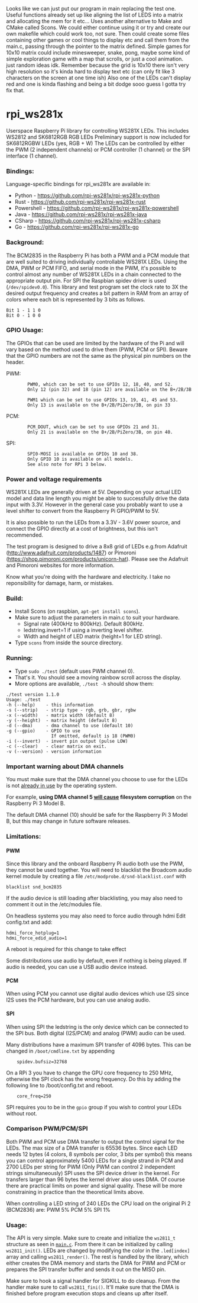 Looks like we can just put our program in main replacing the test one. Useful functions already set up like aligning the list of LEDS into a matrix and allocating the mem for it etc... 
Uses another alternative to Make and CMake called Scons. We could either continue using it or try and create our own makefile which could work too, not sure.
Then could create some files containing other games or cool things to display etc and call them from the main.c, passing through the pointer to the matrix defined.
Simple games for 10x10 matrix could include minesweeper, snake, pong, maybe some kind of simple exploration game with a map that scrolls, or just a cool animation. just random ideas idk. Remember because the grid is 10x10 there isn't very high resolution so it's kinda hard to display text etc (can only fit like 3 characters on the screen at one time ish)
Also one of the LEDs can't display red and one is kinda flashing and being a bit dodge sooo guess I gotta try fix that.

rpi_ws281x
==========

Userspace Raspberry Pi library for controlling WS281X LEDs.
This includes WS2812 and SK6812RGB RGB LEDs
Preliminary support is now included for SK6812RGBW LEDs (yes, RGB + W)
The LEDs can be controlled by either the PWM (2 independent channels)
or PCM controller (1 channel) or the SPI interface (1 channel).

### Bindings:

Language-specific bindings for rpi_ws281x are available in:

* Python - https://github.com/rpi-ws281x/rpi-ws281x-python
* Rust - https://github.com/rpi-ws281x/rpi-ws281x-rust
* Powershell - https://github.com/rpi-ws281x/rpi-ws281x-powershell
* Java - https://github.com/rpi-ws281x/rpi-ws281x-java
* CSharp - https://github.com/rpi-ws281x/rpi-ws281x-csharp
* Go - https://github.com/rpi-ws281x/rpi-ws281x-go

### Background:

The BCM2835 in the Raspberry Pi has both a PWM and a PCM module that
are well suited to driving individually controllable WS281X LEDs.
Using the DMA, PWM or PCM FIFO, and serial mode in the PWM, it's
possible to control almost any number of WS281X LEDs in a chain connected
to the appropriate output pin.
For SPI the Raspbian spidev driver is used (`/dev/spidev0.0`).
This library and test program set the clock rate to 3X the desired output
frequency and creates a bit pattern in RAM from an array of colors where
each bit is represented by 3 bits as follows.

    Bit 1 - 1 1 0
    Bit 0 - 1 0 0


### GPIO Usage:

The GPIOs that can be used are limited by the hardware of the Pi and will
vary based on the method used to drive them (PWM, PCM or SPI).
Beware that the GPIO numbers are not the same as the physical pin numbers
on the header.

PWM:
```
        PWM0, which can be set to use GPIOs 12, 18, 40, and 52.
        Only 12 (pin 32) and 18 (pin 12) are available on the B+/2B/3B

        PWM1 which can be set to use GPIOs 13, 19, 41, 45 and 53.
        Only 13 is available on the B+/2B/PiZero/3B, on pin 33
```

PCM:
```
        PCM_DOUT, which can be set to use GPIOs 21 and 31.
        Only 21 is available on the B+/2B/PiZero/3B, on pin 40.
```

SPI:
```
        SPI0-MOSI is available on GPIOs 10 and 38.
        Only GPIO 10 is available on all models.
        See also note for RPi 3 below.
```


### Power and voltage requirements

WS281X LEDs are generally driven at 5V. Depending on your actual
LED model and data line length you might be able to successfully drive
the data input with 3.3V. However in the general case you probably
want to use a level shifter to convert from the Raspberry Pi GPIO/PWM to 5V.

It is also possible to run the LEDs from a 3.3V - 3.6V power source, and
connect the GPIO directly at a cost of brightness, but this isn't
recommended.

The test program is designed to drive a 8x8 grid of LEDs e.g.from
Adafruit (http://www.adafruit.com/products/1487) or Pimoroni
(https://shop.pimoroni.com/products/unicorn-hat).
Please see the Adafruit and Pimoroni websites for more information.

Know what you're doing with the hardware and electricity.  I take no
reponsibility for damage, harm, or mistakes.

### Build:

- Install Scons (on raspbian, `apt-get install scons`).
- Make sure to adjust the parameters in main.c to suit your hardware.
  - Signal rate (400kHz to 800kHz).  Default 800kHz.
  - ledstring.invert=1 if using a inverting level shifter.
  - Width and height of LED matrix (height=1 for LED string).
- Type `scons` from inside the source directory.

### Running:

- Type `sudo ./test` (default uses PWM channel 0).
- That's it.  You should see a moving rainbow scroll across the
  display.
- More options are available, `./test -h` should show them:
```
./test version 1.1.0
Usage: ./test
-h (--help)    - this information
-s (--strip)   - strip type - rgb, grb, gbr, rgbw
-x (--width)   - matrix width (default 8)
-y (--height)  - matrix height (default 8)
-d (--dma)     - dma channel to use (default 10)
-g (--gpio)    - GPIO to use
                 If omitted, default is 18 (PWM0)
-i (--invert)  - invert pin output (pulse LOW)
-c (--clear)   - clear matrix on exit.
-v (--version) - version information
```

### Important warning about DMA channels

You must make sure that the DMA channel you choose to use for the LEDs is not [already in use](https://www.raspberrypi.org/forums/viewtopic.php?p=609380#p609380) by the operating system.

For example, **using DMA channel 5 [will cause](https://github.com/jgarff/rpi_ws281x/issues/224) filesystem corruption** on the Raspberry Pi 3 Model B.

The default DMA channel (10) should be safe for the Raspberry Pi 3 Model B, but this may change in future software releases.

### Limitations:

#### PWM

Since this library and the onboard Raspberry Pi audio
both use the PWM, they cannot be used together.  You will need to
blacklist the Broadcom audio kernel module by creating a file
`/etc/modprobe.d/snd-blacklist.conf` with

    blacklist snd_bcm2835

If the audio device is still loading after blacklisting, you may also
need to comment it out in the /etc/modules file.

On headless systems you may also need to force audio through hdmi
Edit config.txt and add:

    hdmi_force_hotplug=1
    hdmi_force_edid_audio=1

A reboot is required for this change to take effect

Some distributions use audio by default, even if nothing is being played.
If audio is needed, you can use a USB audio device instead.

#### PCM

When using PCM you cannot use digital audio devices which use I2S since I2S
uses the PCM hardware, but you can use analog audio.

#### SPI

When using SPI the ledstring is the only device which can be connected to
the SPI bus. Both digital (I2S/PCM) and analog (PWM) audio can be used.

Many distributions have a maximum SPI transfer of 4096 bytes. This can be
changed in `/boot/cmdline.txt` by appending
```
    spidev.bufsiz=32768
```
On a RPi 3 you have to change the GPU core frequency to 250 MHz, otherwise
the SPI clock has the wrong frequency.
Do this by adding the following line to /boot/config.txt and reboot.
```
    core_freq=250
```

SPI requires you to be in the `gpio` group if you wish to control your LEDs
without root.

### Comparison PWM/PCM/SPI

Both PWM and PCM use DMA transfer to output the control signal for the LEDs.
The max size of a DMA transfer is 65536 bytes. Since each LED needs 12 bytes
(4 colors, 8 symbols per color, 3 bits per symbol) this means you can
control approximately 5400 LEDs for a single strand in PCM and 2700 LEDs per string
for PWM (Only PWM can control 2 independent strings simultaneously)
SPI uses the SPI device driver in the kernel. For transfers larger than
96 bytes the kernel driver also uses DMA.
Of course there are practical limits on power and signal quality. These will
be more constraining in practice than the theoretical limits above.

When controlling a LED string of 240 LEDs the CPU load on the original Pi 2 (BCM2836) are:
  PWM  5%
  PCM  5%
  SPI  1%

### Usage:

The API is very simple.  Make sure to create and initialize the `ws2811_t`
structure as seen in [`main.c`](main.c).  From there it can be initialized
by calling `ws2811_init()`.  LEDs are changed by modifying the color in
the `.led[index]` array and calling `ws2811_render()`.
The rest is handled by the library, which either creates the DMA memory and
starts the DMA for PWM and PCM or prepares the SPI transfer buffer and sends
it out on the MISO pin.

Make sure to hook a signal handler for SIGKILL to do cleanup.  From the
handler make sure to call `ws2811_fini()`.  It'll make sure that the DMA
is finished before program execution stops and cleans up after itself.
